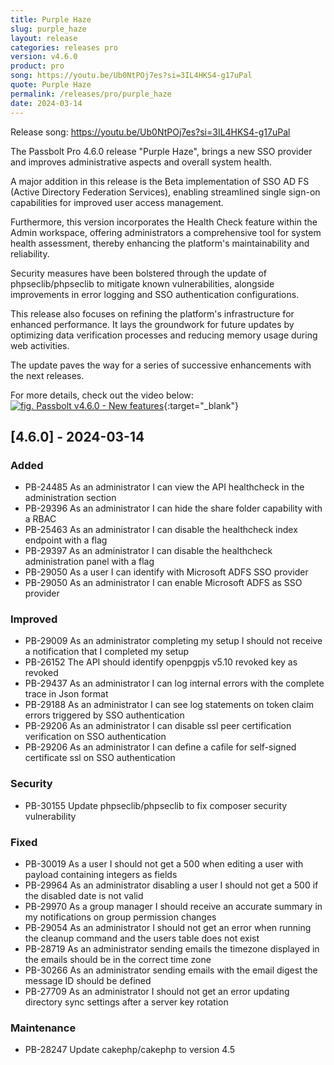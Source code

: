 ```yaml
---
title: Purple Haze
slug: purple_haze
layout: release
categories: releases pro
version: v4.6.0
product: pro
song: https://youtu.be/Ub0NtPOj7es?si=3IL4HKS4-g17uPal
quote: Purple Haze
permalink: /releases/pro/purple_haze
date: 2024-03-14
---
```

Release song: https://youtu.be/Ub0NtPOj7es?si=3IL4HKS4-g17uPal

The Passbolt Pro 4.6.0 release "Purple Haze", brings a new SSO provider and improves administrative aspects and overall system health.

A major addition in this release is the Beta implementation of SSO AD FS (Active Directory Federation Services), enabling streamlined single sign-on capabilities for improved user access management.

Furthermore, this version incorporates the Health Check feature within the Admin workspace, offering administrators a comprehensive tool for system health assessment, thereby enhancing the platform's maintainability and reliability.

Security measures have been bolstered through the update of phpseclib/phpseclib to mitigate known vulnerabilities, alongside improvements in error logging and SSO authentication configurations.

This release also focuses on refining the platform's infrastructure for enhanced performance. It lays the groundwork for future updates by optimizing data verification processes and reducing memory usage during web activities.

The update paves the way for a series of successive enhancements with the next releases.

For more details, check out the video below:
[![fig. Passbolt v4.6.0 - New features](https://img.youtube.com/vi/Re4Kch1EfmU/maxresdefault.jpg)](https://youtube.com/shorts/Re4Kch1EfmU){:target="_blank"}

## [4.6.0] - 2024-03-14
### Added
- PB-24485 As an administrator I can view the API healthcheck in the administration section
- PB-29396 As an administrator I can hide the share folder capability with a RBAC
- PB-25463 As an administrator I can disable the healthcheck index endpoint with a flag
- PB-29397 As an administrator I can disable the healthcheck administration panel with a flag
- PB-29050 As a user I can identify with Microsoft ADFS SSO provider
- PB-29050 As an administrator I can enable Microsoft ADFS as SSO provider

### Improved
- PB-29009 As an administrator completing my setup I should not receive a notification that I completed my setup
- PB-26152 The API should identify openpgpjs v5.10 revoked key as revoked
- PB-29437 As an administrator I can log internal errors with the complete trace in Json format
- PB-29188 As an administrator I can see log statements on token claim errors triggered by SSO authentication
- PB-29206 As an administrator I can disable ssl peer certification verification on SSO authentication
- PB-29206 As an administrator I can define a cafile for self-signed certificate ssl on SSO authentication

### Security
- PB-30155 Update phpseclib/phpseclib to fix composer security vulnerability

### Fixed
- PB-30019 As a user I should not get a 500 when editing a user with payload containing integers as fields
- PB-29964 As an administrator disabling a user I should not get a 500 if the disabled date is not valid
- PB-29970 As a group manager I should receive an accurate summary in my notifications on group permission changes
- PB-29054 As an administrator I should not get an error when running the cleanup command and the users table does not exist
- PB-28719 As an administrator sending emails the timezone displayed in the emails should be in the correct time zone
- PB-30266 As an administrator sending emails with the email digest the message ID should be defined
- PB-27709 As an administrator I should not get an error updating directory sync settings after a server key rotation

### Maintenance
- PB-28247 Update cakephp/cakephp to version 4.5

